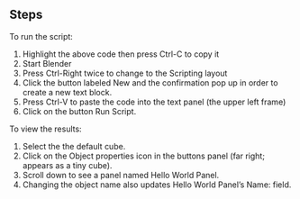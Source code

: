 ## Steps

To run the script:

1. Highlight the above code then press Ctrl-C to copy it
2. Start Blender
3. Press Ctrl-Right twice to change to the Scripting layout
4. Click the button labeled New and the confirmation pop up in order to create a new text block.
5. Press Ctrl-V to paste the code into the text panel (the upper left frame)
6. Click on the button Run Script.

To view the results:

1. Select the the default cube.
2. Click on the Object properties icon in the buttons panel (far right; appears as a tiny cube).
3. Scroll down to see a panel named Hello World Panel.
4. Changing the object name also updates Hello World Panel’s Name: field.